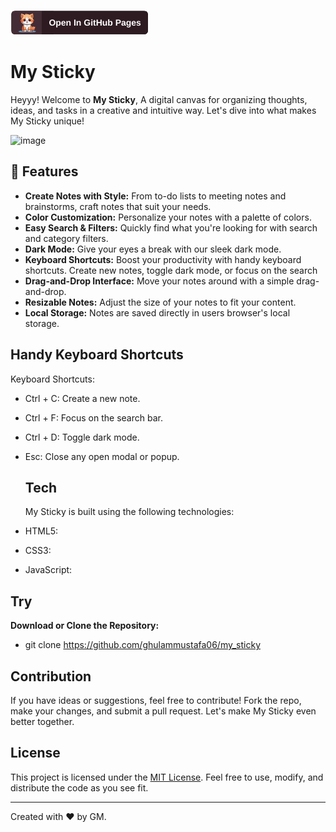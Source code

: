 [![Try Out](https://github.com/ghulammustafa06/hotel_reservation_websites/blob/main/Assets/Images/repo-img.png)](https://ghulammustafa06.github.io/my_sticky/)


# My Sticky 

Heyyy! Welcome to **My Sticky**, A digital canvas for organizing thoughts, ideas, and tasks in a creative and intuitive way. Let's dive into what makes My Sticky unique!

![image](https://github.com/user-attachments/assets/c2b8f306-ca56-4a4c-a81e-8ff6182e3911)


## 🎨 Features

- **Create Notes with Style:** From to-do lists to meeting notes and brainstorms, craft notes that suit your needs. 
- **Color Customization:** Personalize your notes with a palette of colors.
- **Easy Search & Filters:** Quickly find what you're looking for with search and category filters. 
- **Dark Mode:** Give your eyes a break with our sleek dark mode. 
- **Keyboard Shortcuts:** Boost your productivity with handy keyboard shortcuts. Create new notes, toggle dark mode, or focus on the search
- **Drag-and-Drop Interface:** Move your notes around with a simple drag-and-drop.
- **Resizable Notes:** Adjust the size of your notes to fit your content.
- **Local Storage:** Notes are saved directly in users browser's local storage.

##  Handy Keyboard Shortcuts

   Keyboard Shortcuts:

- Ctrl + C: Create a new note.
- Ctrl + F: Focus on the search bar.
- Ctrl + D: Toggle dark mode.
- Esc: Close any open modal or popup.

  ## Tech
  My Sticky is built using the following technologies:

- HTML5: 
- CSS3: 
- JavaScript:
  
##  Try

 **Download or Clone the Repository:**
  - git clone https://github.com/ghulammustafa06/my_sticky

##  Contribution

If you have ideas or suggestions, feel free to contribute! Fork the repo, make your changes, and submit a pull request. Let's make My Sticky even better together.

## License
This project is licensed under the [MIT License](https://github.com/ghulammustafa06/my_sticky?tab=MIT-1-ov-file). Feel free to use, modify, and distribute the code as you see fit.



---

Created with ❤️ by GM.
